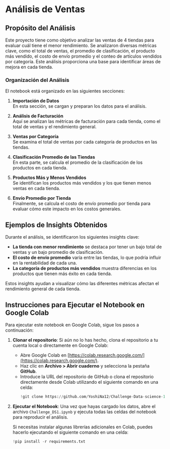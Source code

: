 # Análisis de Ventas

## Propósito del Análisis

Este proyecto tiene como objetivo analizar las ventas de 4 tiendas para evaluar cuál tiene el menor rendimiento. Se analizaron diversas métricas clave, como el total de ventas, el promedio de clasificación, el producto más vendido, el costo de envío promedio y el conteo de artículos vendidos por categoría. Este análisis proporciona una base para identificar áreas de mejora en cada tienda.

### Organización del Análisis

El notebook está organizado en las siguientes secciones:

1. **Importación de Datos**  
   En esta sección, se cargan y preparan los datos para el análisis.

2. **Análisis de Facturación**  
   Aquí se analizan las métricas de facturación para cada tienda, como el total de ventas y el rendimiento general.

3. **Ventas por Categoría**  
   Se examina el total de ventas por cada categoría de productos en las tiendas.

4. **Clasificación Promedio de las Tiendas**  
   En esta parte, se calcula el promedio de la clasificación de los productos en cada tienda.

5. **Productos Más y Menos Vendidos**  
   Se identifican los productos más vendidos y los que tienen menos ventas en cada tienda.

6. **Envío Promedio por Tienda**  
   Finalmente, se calcula el costo de envío promedio por tienda para evaluar cómo este impacto en los costos generales.

## Ejemplos de Insights Obtenidos

Durante el análisis, se identificaron los siguientes insights clave:

- **La tienda con menor rendimiento** se destaca por tener un bajo total de ventas y un bajo promedio de clasificación.
- **El costo de envío promedio** varía entre las tiendas, lo que podría influir en la rentabilidad de cada una.
- **La categoría de productos más vendidos** muestra diferencias en los productos que tienen más éxito en cada tienda.

Estos insights ayudan a visualizar cómo las diferentes métricas afectan el rendimiento general de cada tienda.

## Instrucciones para Ejecutar el Notebook en Google Colab

Para ejecutar este notebook en Google Colab, sigue los pasos a continuación:

1. **Clonar el repositorio**:
   Si aún no lo has hecho, clona el repositorio a tu cuenta local o directamente en Google Colab:
   - Abre Google Colab en [https://colab.research.google.com/](https://colab.research.google.com/).
   - Haz clic en **Archivo > Abrir cuaderno** y selecciona la pestaña **GitHub**.
   - Introduce la URL del repositorio de GitHub o clona el repositorio directamente desde Colab utilizando el siguiente comando en una celda:
     ```python
     !git clone https://github.com/YoshiNa12/Challenge-Data-science-1
     ```

2. **Ejecutar el Notebook**:
   Una vez que hayas cargado los datos, abre el archivo `Challenge_DS1.ipynb` y ejecuta todas las celdas del notebook para reproducir el análisis.

   Si necesitas instalar algunas librerías adicionales en Colab, puedes hacerlo ejecutando el siguiente comando en una celda:
   ```python
   !pip install -r requirements.txt



